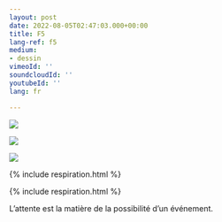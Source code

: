 ```yaml
---
layout: post
date: 2022-08-05T02:47:03.000+00:00
title: F5
lang-ref: f5
medium:
- dessin
vimeoId: ''
soundcloudId: ''
youtubeId: ''
lang: fr

---
```

![](/mepierdoparaver/imgs/f5_b-1-up-a.jpg)

![](/mepierdoparaver/imgs/f5_b-1-up-c.jpg)

![](/mepierdoparaver/imgs/f5_b-1-up-b.jpg)

{% include respiration.html %}

{% include respiration.html %}

L’attente est la matière de la possibilité d’un événement.